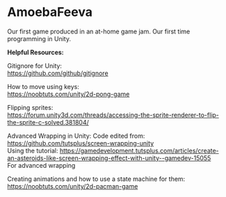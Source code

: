 # AmoebaFeeva
Our first game produced in an at-home game jam. Our first time programming in Unity.

**Helpful Resources:**

Gitignore for Unity:  
https://github.com/github/gitignore

How to move using keys:  
https://noobtuts.com/unity/2d-pong-game

Flipping sprites:  
https://forum.unity3d.com/threads/accessing-the-sprite-renderer-to-flip-the-sprite-c-solved.381804/

Advanced Wrapping in Unity:
Code edited from:
https://github.com/tutsplus/screen-wrapping-unity   
Using the tutorial:
https://gamedevelopment.tutsplus.com/articles/create-an-asteroids-like-screen-wrapping-effect-with-unity--gamedev-15055  
For advanced wrapping

Creating animations and how to use a state machine for them:
https://noobtuts.com/unity/2d-pacman-game